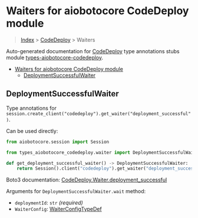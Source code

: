 <a id="waiters-for-aiobotocore-codedeploy-module"></a>

# Waiters for aiobotocore CodeDeploy module

> [Index](../README.md) > [CodeDeploy](./README.md) > Waiters

Auto-generated documentation for
[CodeDeploy](https://boto3.amazonaws.com/v1/documentation/api/latest/reference/services/codedeploy.html#CodeDeploy)
type annotations stubs module
[types-aiobotocore-codedeploy](https://pypi.org/project/types-aiobotocore-codedeploy/).

- [Waiters for aiobotocore CodeDeploy module](#waiters-for-aiobotocore-codedeploy-module)
  - [DeploymentSuccessfulWaiter](#deploymentsuccessfulwaiter)

<a id="deploymentsuccessfulwaiter"></a>

## DeploymentSuccessfulWaiter

Type annotations for
`session.create_client("codedeploy").get_waiter("deployment_successful")`.

Can be used directly:

```python
from aiobotocore.session import Session

from types_aiobotocore_codedeploy.waiter import DeploymentSuccessfulWaiter

def get_deployment_successful_waiter() -> DeploymentSuccessfulWaiter:
    return Session().client("codedeploy").get_waiter("deployment_successful")
```

Boto3 documentation:
[CodeDeploy.Waiter.deployment_successful](https://boto3.amazonaws.com/v1/documentation/api/latest/reference/services/codedeploy.html#CodeDeploy.Waiter.DeploymentSuccessful)

Arguments for `DeploymentSuccessfulWaiter.wait` method:

- `deploymentId`: `str` *(required)*
- `WaiterConfig`: [WaiterConfigTypeDef](./type_defs.md#waiterconfigtypedef)
